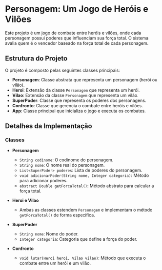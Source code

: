 # Personagem: Um Jogo de Heróis e Vilões

Este projeto é um jogo de combate entre heróis e vilões, onde cada personagem possui poderes que influenciam sua força total. O sistema avalia quem é o vencedor baseado na força total de cada personagem.

## Estrutura do Projeto

O projeto é composto pelas seguintes classes principais:

- **Personagem**: Classe abstrata que representa um personagem (herói ou vilão).
- **Heroi**: Extensão da classe `Personagem` que representa um herói.
- **Vilao**: Extensão da classe `Personagem` que representa um vilão.
- **SuperPoder**: Classe que representa os poderes dos personagens.
- **Confronto**: Classe que gerencia o combate entre heróis e vilões.
- **App**: Classe principal que inicializa o jogo e executa os combates.

## Detalhes da Implementação

### Classes

- **Personagem**
  - `String codinome`: O codinome do personagem.
  - `String nome`: O nome real do personagem.
  - `List<SuperPoder> poderes`: Lista de poderes do personagem.
  - `void adicionarPoder(String nome, Integer categoria)`: Método para adicionar poderes.
  - `abstract Double getForcaTotal()`: Método abstrato para calcular a força total.

- **Heroi e Vilao**
  - Ambas as classes estendem `Personagem` e implementam o método `getForcaTotal()` de forma específica.

- **SuperPoder**
  - `String nome`: Nome do poder.
  - `Integer categoria`: Categoria que define a força do poder.

- **Confronto**
  - `void lutar(Heroi heroi, Vilao vilao)`: Método que executa o combate entre um herói e um vilão.
